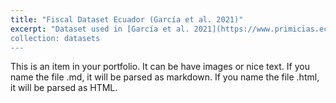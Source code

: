 ```yaml
---
title: "Fiscal Dataset Ecuador (García et al. 2021)"
excerpt: "Dataset used in [García et al. 2021](https://www.primicias.ec/noticias/firmas/surfeando-ola-inflacionaria-ecuador-precios/](https://enexfg.github.io/research/2021-08-01-paper-title-number-2)
collection: datasets
---
```


This is an item in your portfolio. It can be have images or nice text. If you name the file .md, it will be parsed as markdown. If you name the file .html, it will be parsed as HTML. 
